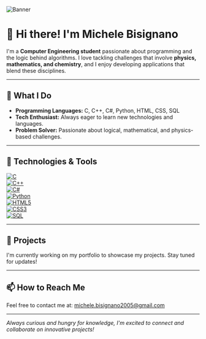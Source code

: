 <!-- Banner Image -->
![Banner](https://your-banner-link.com/banner.png)

# 👋 Hi there! I'm **Michele Bisignano**

I'm a **Computer Engineering student** passionate about programming and the logic behind algorithms. I love tackling challenges that involve **physics, mathematics, and chemistry**, and I enjoy developing applications that blend these disciplines.

---

## 🚀 What I Do
- **Programming Languages:** C, C++, C#, Python, HTML, CSS, SQL
- **Tech Enthusiast:** Always eager to learn new technologies and languages.
- **Problem Solver:** Passionate about logical, mathematical, and physics-based challenges.

---

## 🔧 Technologies & Tools
[![C](https://img.shields.io/badge/-C-blue?style=flat-square&logo=c)](https://www.learn-c.org/)  
[![C++](https://img.shields.io/badge/-C++-blue?style=flat-square&logo=cplusplus)](https://isocpp.org/)  
[![C#](https://img.shields.io/badge/-C%23-blue?style=flat-square&logo=csharp)](https://docs.microsoft.com/en-us/dotnet/csharp/)  
[![Python](https://img.shields.io/badge/-Python-blue?style=flat-square&logo=python)](https://www.python.org/)  
[![HTML5](https://img.shields.io/badge/-HTML5-orange?style=flat-square&logo=html5)](https://developer.mozilla.org/en-US/docs/Web/HTML)  
[![CSS3](https://img.shields.io/badge/-CSS3-blue?style=flat-square&logo=css3)](https://developer.mozilla.org/en-US/docs/Web/CSS)  
[![SQL](https://img.shields.io/badge/-SQL-blue?style=flat-square&logo=postgresql)](https://www.postgresql.org/)

---

## 📂 Projects
I'm currently working on my portfolio to showcase my projects. Stay tuned for updates!

---

## 📫 How to Reach Me
Feel free to contact me at: [michele.bisignano2005@gmail.com](mailto:michele.bisignano2005@gmail.com)

---

*Always curious and hungry for knowledge, I'm excited to connect and collaborate on innovative projects!*
